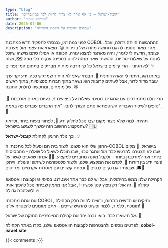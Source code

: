 ```yaml
---
type: "blog"
title: "קובול-ישראל – כי אף אחד לא צריך להיות לבד במיינפריים"
author: "אוריאל אופיר"
date: 2025-07-06
description: "שמחים להכריז על הקמת הקהילה"
---
```

לפני כמה זמן, נכנסתי לתפקיד חדש כמתכנת COBOL. ההתרגשות הייתה גדולה, אבל מהר מאוד נוספה לה גם תחושה מוזרה של בדידות 😔. מצאתי את עצמי מול מערכת עצומה, חדשה לי לגמרי, והיה מאתגר למצוא עזרה, הכוונה או אפילו סתם מישהו שיוכל לענות על שאלות יסודיות. הרגשתי שאני מנסה לנווט בספינה ענקית בלי מפה 🗺️, ושזה לא הגיוני - הרי קיימים בישראל כל כך הרבה מוחות מבריקים בתחום המיינפריים! ✨

באותו רגע, היתה לי הארה רוחנית 🙂. הבנתי שאני לא היחיד שמרגיש ככה. ידע יקר ערך עובר מדור לדור, אבל לעיתים קרובות הוא נשאר בתוך חברות ספציפיות, בתוך ראשים של מומחים, ומתקשה לחלחל החוצה. 🕸️

הרי כולנו מתמודדים עם אתגרים דומים: שאלות על ביצועים ⚡, בעיות באגים מורכבות 🐛, טיפים לשיפור העבודה השוטפת או סתם הצורך להבין "איך הדברים עובדים פה באמת". 🤔

תהיתי, למה שלא ניצור מקום שבו נוכל לחלוק ידע 🤝, לפתור בעיות ביחד, ולדאוג שהמקצוע החשוב הזה ימשיך לשגשג בישראל? 🇮🇱

וכך נולד הרעיון לקהילת **קובול-ישראל**. 💡

החזון שלי הוא פשוט: ליצור בית חם ופעיל לכל מתכנתי ה-COBOL בישראל. 🏡 מקום שבו לא תצטרכו להרגיש לבד מול אתגר טכני, שבו תוכלו לשאול כל שאלה - מהבסיסית ביותר ועד למורכבת ביותר - ולקבל מענה מחברים למקצוע. 🧑‍💻 אנחנו שואפים לגשר על פערי ידע בין דורות 🌉, לקדם את המקצוע שלנו, וליצור פלטפורמה לשיתופי פעולה, וייתכן שבעתיד גם נקיים כנסים 🎤 ונפתח קשרים עם מוסדות אקדמיים ומגייסים. 🎓💼

הקהילה שלנו ממש בחיתוליה, אבל יש לנו כבר אתר אינטרנט בסיסי 🌐 וקבוצת וואטסאפ פעילה 📱. זה אולי רק ניצוץ קטן עכשיו ✨, אבל אני מאמין שביחד נוכל להפוך אותו לשלהבת גדולה! 🔥

אם אתם מתכנתי COBOL, ותיקים או חדשים בתחום, ורוצים להיות חלק מקהילה תומכת, ללמוד, ללמד ופשוט להרגיש שייכים – אתם מוזמנים להצטרף אלינו! 👋

אל תישארו לבד. בואו נבנה יחד את קהילת המיינפריים החזקה של ישראל. 💪

לפרטים נוספים ולהצטרפות לקבוצת הוואטסאפ שלנו, בקרו באתר הקהילה: **cobol-israel.site**

{{< comments >}}